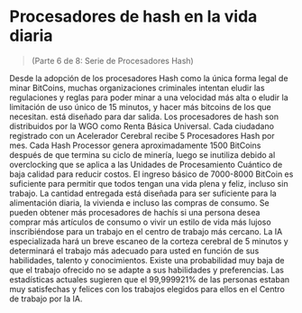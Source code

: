 # Procesadores de hash en la vida diaria
 > (Parte 6 de 8: Serie de Procesadores Hash)

 Desde la adopción de los procesadores Hash como la única forma legal de minar BitCoins, muchas organizaciones criminales intentan eludir las regulaciones y reglas para poder minar a una velocidad más alta o eludir la limitación de uso único de 15 minutos, y hacer más bitcoins de los que necesitan.  está diseñado para dar salida.  Los procesadores de hash son distribuidos por la WGO como Renta Básica Universal.  Cada ciudadano registrado con un Acelerador Cerebral recibe 5 Procesadores Hash por mes.  Cada Hash Processor genera aproximadamente 1500 BitCoins después de que termina su ciclo de minería, luego se inutiliza debido al overclocking que se aplica a las Unidades de Procesamiento Cuántico de baja calidad para reducir costos.  El ingreso básico de 7000-8000 BitCoin es suficiente para permitir que todos tengan una vida plena y feliz, incluso sin trabajo.  La cantidad entregada está diseñada para ser suficiente para la alimentación diaria, la vivienda e incluso las compras de consumo.  Se pueden obtener más procesadores de hachís si una persona desea comprar más artículos de consumo o vivir un estilo de vida más lujoso inscribiéndose para un trabajo en el centro de trabajo más cercano.  La IA especializada hará un breve escaneo de la corteza cerebral de 5 minutos y determinará el trabajo más adecuado para usted en función de sus habilidades, talento y conocimientos.  Existe una probabilidad muy baja de que el trabajo ofrecido no se adapte a sus habilidades y preferencias.  Las estadísticas actuales sugieren que el 99,999921% de las personas estaban muy satisfechas y felices con los trabajos elegidos para ellos en el Centro de trabajo por la IA.
